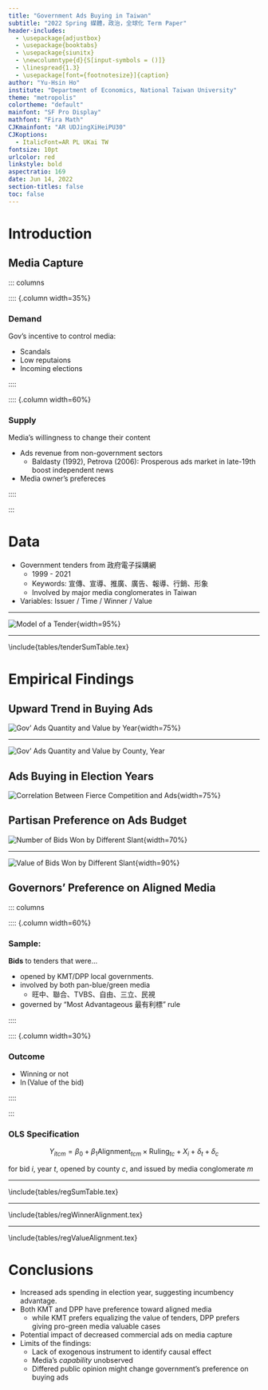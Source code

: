 ```yaml
---
title: "Government Ads Buying in Taiwan"
subtitle: "2022 Spring 媒體，政治，全球化 Term Paper"
header-includes:
  - \usepackage{adjustbox}
  - \usepackage{booktabs}
  - \usepackage{siunitx}
  - \newcolumntype{d}{S[input-symbols = ()]}
  - \linespread{1.3}
  - \usepackage[font={footnotesize}]{caption}
author: "Yu-Hsin Ho"
institute: "Department of Economics, National Taiwan University"
theme: "metropolis"
colortheme: "default"
mainfont: "SF Pro Display"
mathfont: "Fira Math"
CJKmainfont: "AR UDJingXiHeiPU30"
CJKoptions:
  - ItalicFont=AR PL UKai TW
fontsize: 10pt
urlcolor: red
linkstyle: bold
aspectratio: 169
date: Jun 14, 2022
section-titles: false
toc: false
---
```


# Introduction

## Media Capture

::: columns

:::: {.column width=35%}

### Demand

Gov’s incentive to control media:

- Scandals
- Low reputaions
- Incoming elections

::::

:::: {.column width=60%}

### Supply

Media’s willingness to change their content

- Ads revenue from non-government sectors
	- Baldasty (1992), Petrova (2006): Prosperous ads market in late-19th boost independent news
- Media owner’s prefereces

::::

:::

# Data

- Government tenders from 政府電子採購網
	- 1999 - 2021
	- Keywords: 宣傳、宣導、推廣、廣告、報導、行銷、形象
	- Involved by major media conglomerates in Taiwan
- Variables: Issuer / Time / Winner / Value

---

![Model of a Tender](./graphs/tender-model.png){width=95%}

---

\include{tables/tenderSumTable.tex}

# Empirical Findings

## Upward Trend in Buying Ads

![Gov’ Ads Quantity and Value by Year](./graphs/tenderSummary-1.png){width=75%}

---

![Gov’ Ads Quantity and Value by County, Year](./graphs/tenderSummary-2.png)

## Ads Buying in Election Years 

![Correlation Between Fierce Competition and Ads](./graphs/electionTender-1.png){width=75%}

## Partisan Preference on Ads Budget

![Number of Bids Won by Different Slant](./graphs/partyBidPreference-1.png){width=70%}

---

![Value of Bids Won by Different Slant](./graphs/partyBidPreference-2.png){width=90%}

## Governors’ Preference on Aligned Media

::: columns

:::: {.column width=60%}

### Sample:

**Bids** to tenders that were...

- opened by KMT/DPP local governments.
- involved by both pan-blue/green media
	- 旺中、聯合、TVBS、自由、三立、民視
- governed by “Most Advantageous 最有利標” rule

::::

:::: {.column width=30%}

### Outcome

- Winning or not
- $\ln(\text{Value of the bid})$

::::

:::



### OLS Specification

$$
Y_{itcm} = \beta_0 + \beta_1 \text{Alignment}_{tcm} \times \text{Ruling}_{tc} + X_i + \delta_t + \delta_c
$$

for bid $i$, year $t$, opened by county $c$, and issued by media conglomerate $m$

---

\include{tables/regSumTable.tex}

---

\include{tables/regWinnerAlignment.tex}

---

\include{tables/regValueAlignment.tex}

# Conclusions

- Increased ads spending in election year, suggesting incumbency advantage.
- Both KMT and DPP have preference toward aligned media
  - while KMT prefers equalizing the value of tenders, DPP prefers giving pro-green media valuable cases
- Potential impact of decreased commercial ads on media capture
- Limits of the findings:
  - Lack of exogenous instrument to identify causal effect
  - Media’s *capability* unobserved
  - Differed public opinion might change government’s preference on buying ads
